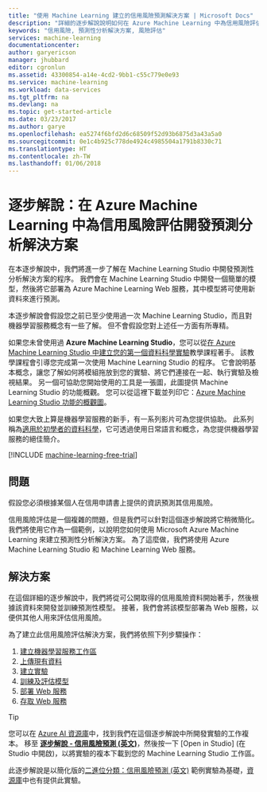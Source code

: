 ```yaml
---
title: "使用 Machine Learning 建立的信用風險預測解決方案 | Microsoft Docs"
description: "詳細的逐步解說說明如何在 Azure Machine Learning 中為信用風險評估建立預測分析解決方案。"
keywords: "信用風險, 預測性分析解決方案, 風險評估"
services: machine-learning
documentationcenter: 
author: garyericson
manager: jhubbard
editor: cgronlun
ms.assetid: 43300854-a14e-4cd2-9bb1-c55c779e0e93
ms.service: machine-learning
ms.workload: data-services
ms.tgt_pltfrm: na
ms.devlang: na
ms.topic: get-started-article
ms.date: 03/23/2017
ms.author: garye
ms.openlocfilehash: ea5274f6bfd2d6c68509f52d93b6875d3a43a5a0
ms.sourcegitcommit: 0e1c4b925c778de4924c4985504a1791b8330c71
ms.translationtype: HT
ms.contentlocale: zh-TW
ms.lasthandoff: 01/06/2018
---
```

# <a name="walkthrough-develop-a-predictive-analytics-solution-for-credit-risk-assessment-in-azure-machine-learning"></a>逐步解說：在 Azure Machine Learning 中為信用風險評估開發預測分析解決方案

在本逐步解說中，我們將進一步了解在 Machine Learning Studio 中開發預測性分析解決方案的程序。 我們會在 Machine Learning Studio 中開發一個簡單的模型，然後將它部署為 Azure Machine Learning Web 服務，其中模型將可使用新資料來進行預測。 

本逐步解說會假設您之前已至少使用過一次 Machine Learning Studio，而且對機器學習服務概念有一些了解。 但不會假設您對上述任一方面有所專精。

如果您未曾使用過 **Azure Machine Learning Studio**，您可以從[在 Azure Machine Learning Studio 中建立您的第一個資料科學實驗](create-experiment.md)教學課程著手。 該教學課程會引導您完成第一次使用 Machine Learning Studio 的程序。 它會說明基本概念，讓您了解如何將模組拖放到您的實驗、將它們連接在一起、執行實驗及檢視結果。 另一個可協助您開始使用的工具是一張圖，此圖提供 Machine Learning Studio 的功能概觀。 您可以從這裡下載並列印它：[Azure Machine Learning Studio 功能的概觀圖](studio-overview-diagram.md)。
 
如果您大致上算是機器學習服務的新手，有一系列影片可為您提供協助。 此系列稱為[適用於初學者的資料科學](data-science-for-beginners-the-5-questions-data-science-answers.md)，它可透過使用日常語言和概念，為您提供機器學習服務的絕佳簡介。


[!INCLUDE [machine-learning-free-trial](../../../includes/machine-learning-free-trial.md)]
 

## <a name="the-problem"></a>問題

假設您必須根據某個人在信用申請書上提供的資訊預測其信用風險。  

信用風險評估是一個複雜的問題，但是我們可以針對這個逐步解說將它稍微簡化。 我們將使用它作為一個範例，以說明您如何使用 Microsoft Azure Machine Learning 來建立預測性分析解決方案。 為了這麼做，我們將使用 Azure Machine Learning Studio 和 Machine Learning Web 服務。  

## <a name="the-solution"></a>解決方案

在這個詳細的逐步解說中，我們將從可公開取得的信用風險資料開始著手，然後根據該資料來開發並訓練預測性模型。 接著，我們會將該模型部署為 Web 服務，以便供其他人用來評估信用風險。

為了建立此信用風險評估解決方案，我們將依照下列步驟操作：  

1. [建立機器學習服務工作區](walkthrough-1-create-ml-workspace.md)
2. [上傳現有資料](walkthrough-2-upload-data.md)
3. [建立實驗](walkthrough-3-create-new-experiment.md)
4. [訓練及評估模型](walkthrough-4-train-and-evaluate-models.md)
5. [部署 Web 服務](walkthrough-5-publish-web-service.md)
6. [存取 Web 服務](walkthrough-6-access-web-service.md)

> [!TIP] 
> 您可以在 [Azure AI 資源庫](https://gallery.cortanaintelligence.com)中，找到我們在這個逐步解說中所開發實驗的工作複本。 移至 **[逐步解說 - 信用風險預測 (英文)](https://gallery.cortanaintelligence.com/Experiment/Walkthrough-Credit-risk-prediction-1)**，然後按一下 [Open in Studio] \(在 Studio 中開啟)，以將實驗的複本下載到您的 Machine Learning Studio 工作區。
> 
> 此逐步解說是以簡化版的[二進位分類：信用風險預測 (英文)](http://go.microsoft.com/fwlink/?LinkID=525270) 範例實驗為基礎，[資源庫](http://gallery.cortanaintelligence.com/)中也有提供此實驗。
